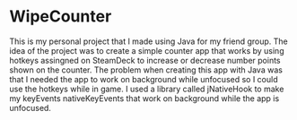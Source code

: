 # WipeCounter

This is my personal project that I made using Java for my friend group. The idea of the project was to create a simple counter app that works by using hotkeys assingned on SteamDeck to increase or decrease number points shown on the counter. The problem when creating this app with Java was that I needed the app to work on background while unfocused so I could use the hotkeys while in game. I used a library called jNativeHook to make my keyEvents nativeKeyEvents that work on background while the app is unfocused. 
